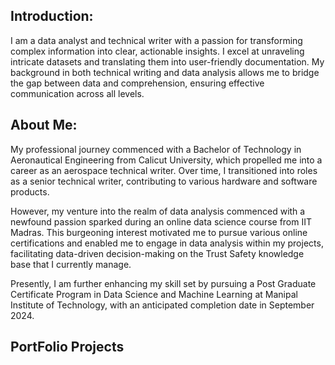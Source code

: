 ## Introduction:
I am a data analyst and technical writer with a passion for transforming complex information into clear, actionable insights.  I excel at unraveling intricate datasets and translating them into user-friendly documentation.  My background in both technical writing and data analysis allows me to bridge the gap between data and comprehension, ensuring effective communication across all levels.

## About Me:
My professional journey commenced with a Bachelor of Technology in Aeronautical Engineering from Calicut University, which propelled me into a career as an aerospace technical writer. Over time, I transitioned into roles as a senior technical writer, contributing to various hardware and software products.

However, my venture into the realm of data analysis commenced with a newfound passion sparked during an online data science course from IIT Madras. This burgeoning interest motivated me to pursue various online certifications and enabled me to engage in data analysis within my projects, facilitating data-driven decision-making on the Trust Safety knowledge base that I currently manage.

Presently, I am further enhancing my skill set by pursuing a Post Graduate Certificate Program in Data Science and Machine Learning at Manipal Institute of Technology, with an anticipated completion date in September 2024.

## PortFolio Projects
